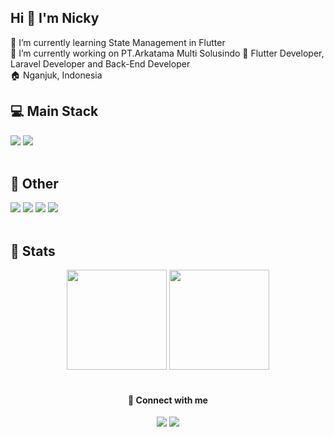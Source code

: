 ## Hi 👋 I'm Nicky

🌱 I’m currently learning State Management in Flutter\
🔭 I’m currently working on PT.Arkatama Multi Solusindo
🎯 Flutter Developer, Laravel Developer and Back-End Developer\
🏠 Nganjuk, Indonesia
<br>

## :computer: Main Stack
<div id="main-stack">
<img src="https://img.shields.io/badge/Flutter-02569B?logo=flutter&logoColor=fff&style=for-the-badge">
<img src="https://img.shields.io/badge/Laravel-F05340?logo=laravel&logoColor=fff&style=for-the-badge">
</div><br>

## :scroll: Other
<div id="other">
<img src="https://img.shields.io/badge/git-F05032?logo=git&logoColor=fff&style=for-the-badge">
<img src="https://img.shields.io/badge/spring%20boot-6DB33F?logo=Spring%20Boot&logoColor=fff&style=for-the-badge">
<img src="https://img.shields.io/badge/bootstrap-7952B3?logo=bootstrap&logoColor=fff&style=for-the-badge">
<img src="https://img.shields.io/badge/docker-2496ED?logo=docker&logoColor=fff&style=for-the-badge">
</div><br>

## :pushpin: Stats
<div id="stats" align="center">
<img height="160em"src="https://github-readme-stats.vercel.app/api?username=NickyErlanggaZ&show_icons=true&theme=onedark&hide_border=true">
<img height="160em" src="https://github-readme-streak-stats.herokuapp.com?user=NickyErlanggaZ&theme=onedark&hide_border=true">
</div><br>

<h4 align="center"> 🤝 Connect with me </h4>
<div align="center">
<a href="mailto:nickyerlanggaz@gmail.com"><img src="https://img.shields.io/badge/Email%20Me-EA4335?logo=gmail&logoColor=fff&style=flat-square"></a>
<a href="https://www.linkedin.com/in/nickyerlangga-s/"><img src="https://img.shields.io/badge/Linked%20In-0A66C2?logo=linkedin&logoColor=fff&style=flat-square"></a>
</div>

<!--
**NickyErlanggaZ/NickyErlanggaZ** is a ✨ _special_ ✨ repository because its `README.md` (this file) appears on your GitHub profile.

Here are some ideas to get you started:
# Hi 👋 I'm Nicky
- 🔭 I’m currently working on ...
- 🌱 I’m currently learning ...
- 👯 I’m looking to collaborate on ...
- 🤔 I’m looking for help with ...
- 💬 Ask me about ...
- 📫 How to reach me: ...
- 😄 Pronouns: ...
- ⚡ Fun fact: ...
-->
